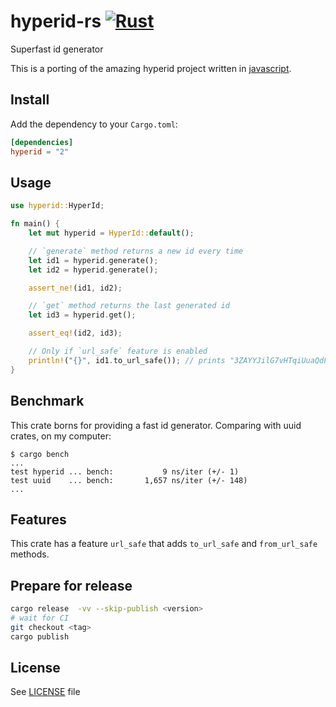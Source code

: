 # hyperid-rs [![Rust](https://github.com/allevo/hyperid-rs/actions/workflows/rust.yml/badge.svg?branch=main)](https://github.com/allevo/hyperid-rs/actions/workflows/rust.yml)
Superfast id generator

This is a porting of the amazing hyperid project written in [javascript](https://github.com/mcollina/hyperid).

## Install

Add the dependency to your `Cargo.toml`:
```toml
[dependencies]
hyperid = "2"
```

## Usage

```rust
use hyperid::HyperId;

fn main() {
    let mut hyperid = HyperId::default();

    // `generate` method returns a new id every time
    let id1 = hyperid.generate();
    let id2 = hyperid.generate();

    assert_ne!(id1, id2);

    // `get` method returns the last generated id
    let id3 = hyperid.get();

    assert_eq!(id2, id3);

    // Only if `url_safe` feature is enabled
    println!("{}", id1.to_url_safe()); // prints "3ZAYYJilG7vHTqiUuaQdFg.0"
}
```

## Benchmark
This crate borns for providing a fast id generator.
Comparing with uuid crates, on my computer:

```
$ cargo bench
...
test hyperid ... bench:           9 ns/iter (+/- 1)
test uuid    ... bench:       1,657 ns/iter (+/- 148)
...
```

## Features

This crate has a feature `url_safe` that adds `to_url_safe` and `from_url_safe` methods.

## Prepare for release

```sh
cargo release  -vv --skip-publish <version>
# wait for CI
git checkout <tag>
cargo publish
```


## License

See [LICENSE](./LICENSE) file
